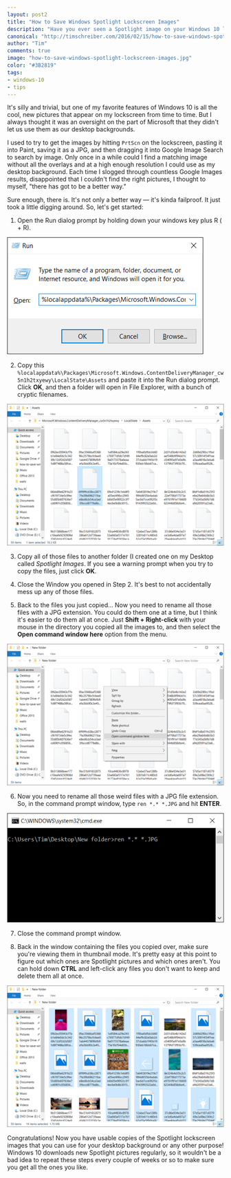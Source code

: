 ```yaml
--- 
layout: post2
title: "How to Save Windows Spotlight Lockscreen Images"
description: "Have you ever seen a Spotlight image on your Windows 10 lockscreen and thought, I really want to make that my desktop background? Screen grabs and Google Images not doing it for you? There is a way..."
canonical: "http://timschreiber.com/2016/02/15/how-to-save-windows-spotlight-lockscreen-images/"
author: "Tim"
comments: true
image: "how-to-save-windows-spotlight-lockscreen-images.jpg"
color: "#3B2819"
tags:
- windows-10
- tips
---
```


It's silly and trivial, but one of my favorite features of Windows 10 is all the cool, new pictures that appear on my lockscreen from time to time. But I always thought it was an oversight on the part of Microsoft that they didn't let us use them as our desktop backgrounds.

I used to try to get the images by hitting `PrtScn` on the lockscreen, pasting it into Paint, saving it as a JPG, and then dragging it into Google Image Search to search by image. Only once in a while could I find a matching image without all the overlays and at a high enough resolution I could use as my desktop background. Each time I slogged through countless Google Images results, disappointed that I couldn't find the right pictures, I thought to myself, "there has got to be a better way." 

Sure enough, there is. It's not only a better way &mdash; it's kinda failproof. It just took a little digging around. So, let's get started:

1. Open the Run dialog prompt by holding down your windows key plus R (<span class="fa fa-windows"></span> + R).

![Run Dialog Prompt][1]

2. Copy this `%localappdata%\Packages\Microsoft.Windows.ContentDeliveryManager_cw5n1h2txyewy\LocalState\Assets` and paste it into the Run dialog prompt. Click **OK**, and then a folder will open in File Explorer, with a bunch of cryptic filenames.

![Assets Folder][2]

3. Copy all of those files to another folder (I created one on my Desktop called *Spotlight Images*. If you see a warning prompt when you try to copy the files, just click **OK**.

4. Close the Window you opened in Step 2. It's best to not accidentally mess up any of those files.

5. Back to the files you just copied... Now you need to rename all those files with a JPG extension. You could do them one at a time, but I think it's easier to do them all at once. Just **Shift + Right-click** with your mouse in the directory you copied all the images to, and then select the **Open command window here** option from the menu.

![Open Command Window][3]

6. Now you need to rename all those weird files with a JPG file extension. So, in the command prompt window, type `ren *.* *.JPG` and hit **ENTER**.

![Rename Files with a JPG extension][4]

7. Close the command prompt window.

8. Back in the window containing the files you copied over, make sure you're viewing them in thumbnail mode. It's pretty easy at this point to figure out which ones are Spotlight pictures and which ones aren't. You can hold down **CTRL** and left-click any files you don't want to keep and delete them all at once.

![Delete the Non Spotlight Images][5]

Congratulations! Now you have usable copies of the Spotlight lockscreen images that you can use for your desktop background or any other purpose! Windows 10 downloads new Spotlight pictures regularly, so it wouldn't be a bad idea to repeat these steps every couple of weeks or so to make sure you get all the ones you like.

[1]: /img/how-to-save-windows-spotlight-lockscreen-images/run-dialog-2.png
[2]: /img/how-to-save-windows-spotlight-lockscreen-images/assets-folder.png
[3]: /img/how-to-save-windows-spotlight-lockscreen-images/open-command-window.png
[4]: /img/how-to-save-windows-spotlight-lockscreen-images/command-window-rename.png
[5]: /img/how-to-save-windows-spotlight-lockscreen-images/delete-non-backgrounds.png
